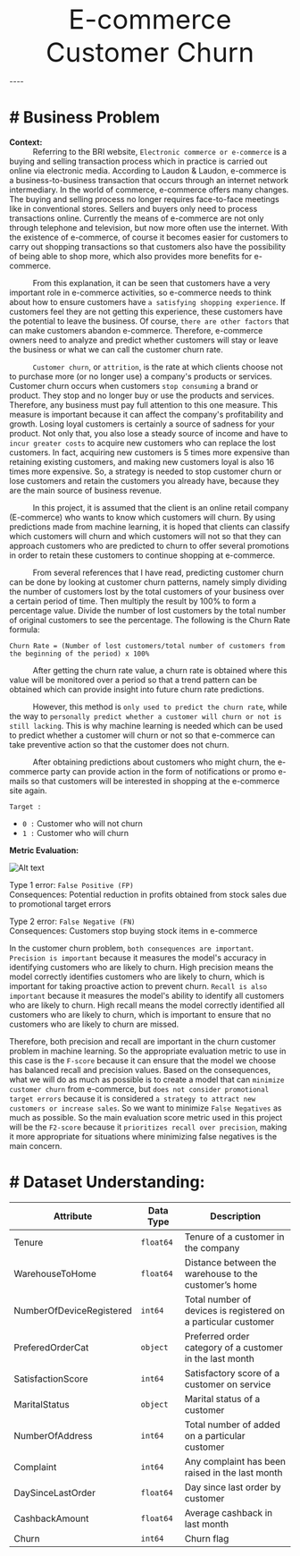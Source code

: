 <p style="text-align: center;"> <font size=16>E-commerce Customer Churn</font></p>
----

# # Business Problem
**Context:**<br>
&emsp;&emsp;&emsp;Referring to the BRI website, `Electronic commerce or e-commerce` is a buying and selling transaction process which in practice is carried out online via electronic media. According to Laudon & Laudon, e-commerce is a business-to-business transaction that occurs through an internet network intermediary. In the world of commerce, e-commerce offers many changes. The buying and selling process no longer requires face-to-face meetings like in conventional stores. Sellers and buyers only need to process transactions online. Currently the means of e-commerce are not only through telephone and television, but now more often use the internet. With the existence of e-commerce, of course it becomes easier for customers to carry out shopping transactions so that customers also have the possibility of being able to shop more, which also provides more benefits for e-commerce.

&emsp;&emsp;&emsp;From this explanation, it can be seen that customers have a very important role in e-commerce activities, so e-commerce needs to think about how to ensure customers have `a satisfying shopping experience`. If customers feel they are not getting this experience, these customers have the potential to leave the business. Of course, `there are other factors` that can make customers abandon e-commerce. Therefore, e-commerce owners need to analyze and predict whether customers will stay or leave the business or what we can call the customer churn rate.

&emsp;&emsp;&emsp;`Customer churn`, or `attrition`, is the rate at which clients choose not to purchase more (or no longer use) a company's products or services. Customer churn occurs when customers `stop consuming` a brand or product. They stop and no longer buy or use the products and services. Therefore, any business must pay full attention to this one measure. This measure is important because it can affect the company's profitability and growth. Losing loyal customers is certainly a source of sadness for your product. Not only that, you also lose a steady source of income and have to `incur greater costs` to acquire new customers who can replace the lost customers. In fact, acquiring new customers is 5 times more expensive than retaining existing customers, and making new customers loyal is also 16 times more expensive. So, a strategy is needed to stop customer churn or lose customers and retain the customers you already have, because they are the main source of business revenue.

&emsp;&emsp;&emsp;In this project, it is assumed that the client is an online retail company (E-commerce) who wants to know which customers will churn. By using predictions made from machine learning, it is hoped that clients can classify which customers will churn and which customers will not so that they can approach customers who are predicted to churn to offer several promotions in order to retain these customers to continue shopping at e-commerce.

&emsp;&emsp;&emsp;From several references that I have read, predicting customer churn can be done by looking at customer churn patterns, namely simply dividing the number of customers lost by the total customers of your business over a certain period of time. Then multiply the result by 100% to form a percentage value. Divide the number of lost customers by the total number of original customers to see the percentage. The following is the Churn Rate formula:

`Churn Rate = (Number of lost customers/total number of customers from the beginning of the period) x 100%`

&emsp;&emsp;&emsp;After getting the churn rate value, a churn rate is obtained where this value will be monitored over a period so that a trend pattern can be obtained which can provide insight into future churn rate predictions.

&emsp;&emsp;&emsp;However, this method is `only used to predict the churn rate`, while the way to `personally predict whether a customer will churn or not is still lacking`. This is why machine learning is needed which can be used to predict whether a customer will churn or not so that e-commerce can take preventive action so that the customer does not churn.

&emsp;&emsp;&emsp;After obtaining predictions about customers who might churn, the e-commerce party can provide action in the form of notifications or promo e-mails so that customers will be interested in shopping at the e-commerce site again.

`Target :`
- `0 :` Customer who will not churn
- `1 :` Customer who will churn

**Metric Evaluation:**

![Alt text](https://cdn-images-1.medium.com/max/800/1*_JY_jxfndH8oBI3clamifA.png "Confusion Matrix")

Type 1 error: `False Positive (FP)`<br>
Consequences: Potential reduction in profits obtained from stock sales due to promotional target errors

Type 2 error: `False Negative (FN)`<br>
Consequences: Customers stop buying stock items in e-commerce

In the customer churn problem, `both consequences are important`. `Precision is important` because it measures the model's accuracy in identifying customers who are likely to churn. High precision means the model correctly identifies customers who are likely to churn, which is important for taking proactive action to prevent churn. `Recall is also important` because it measures the model's ability to identify all customers who are likely to churn. High recall means the model correctly identified all customers who are likely to churn, which is important to ensure that no customers who are likely to churn are missed. 

Therefore, both precision and recall are important in the churn customer problem in machine learning. So the appropriate evaluation metric to use in this case is the `F-score` because it can ensure that the model we choose has balanced recall and precision values. Based on the consequences, what we will do as much as possible is to create a model that can `minimize customer churn` from e-commerce, but `does not consider promotional target errors` because it is considered `a strategy to attract new customers or increase sales`. So we want to minimize `False Negatives` as much as possible. So the main evaluation score metric used in this project will be the `F2-score` because it `prioritizes recall over precision`, making it more appropriate for situations where minimizing false negatives is the main concern.

# # Dataset Understanding:
| Attribute | Data Type | Description |
| --- | --- | --- |
| Tenure | `float64` | Tenure of a customer in the company |
| WarehouseToHome | `float64` | Distance between the warehouse to the customer’s home |
| NumberOfDeviceRegistered | `int64` | Total number of devices is registered on a particular customer |
| PreferedOrderCat | `object`  | Preferred order category of a customer in the last month |
| SatisfactionScore | `int64`   | Satisfactory score of a customer on service |
| MaritalStatus | `object`  | Marital status of a customer |
| NumberOfAddress | `int64`   | Total number of added on a particular customer |
| Complaint | `int64`  | Any complaint has been raised in the last month |
| DaySinceLastOrder | `float64` | Day since last order by customer |
| CashbackAmount | `float64` | Average cashback in last month |
| Churn | `int64` | Churn flag |
